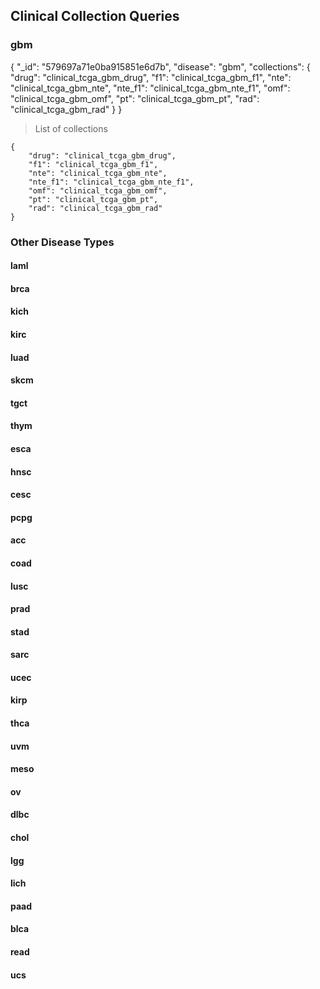
## Clinical Collection Queries

### gbm
{
    "_id": "579697a71e0ba915851e6d7b",
    "disease": "gbm",
    "collections": {
        "drug": "clinical_tcga_gbm_drug",
        "f1": "clinical_tcga_gbm_f1",
        "nte": "clinical_tcga_gbm_nte",
        "nte_f1": "clinical_tcga_gbm_nte_f1",
        "omf": "clinical_tcga_gbm_omf",
        "pt": "clinical_tcga_gbm_pt",
        "rad": "clinical_tcga_gbm_rad"
    }
}

>List of collections

```
{
    "drug": "clinical_tcga_gbm_drug",
    "f1": "clinical_tcga_gbm_f1",
    "nte": "clinical_tcga_gbm_nte",
    "nte_f1": "clinical_tcga_gbm_nte_f1",
    "omf": "clinical_tcga_gbm_omf",
    "pt": "clinical_tcga_gbm_pt",
    "rad": "clinical_tcga_gbm_rad"
}

```

### Other Disease Types

#### laml

#### brca

#### kich

#### kirc

#### luad

#### skcm

#### tgct

#### thym

#### esca

#### hnsc

#### cesc

#### pcpg

#### acc

#### coad

#### lusc

#### prad

#### stad

#### sarc

#### ucec

#### kirp

#### thca

#### uvm

#### meso

#### ov

#### dlbc

#### chol

#### lgg

#### lich

#### paad

#### blca

#### read

#### ucs
